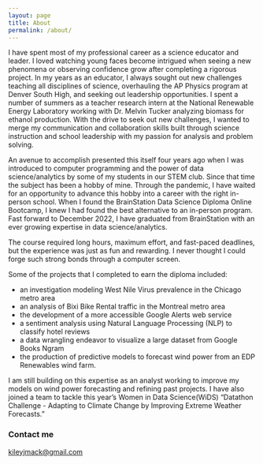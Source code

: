 ```yaml
---
layout: page
title: About
permalink: /about/
---
```


I have spent most of my professional career as a science educator and leader.  I loved watching young faces become intrigued when seeing a new phenomena or observing confidence grow after completing a rigorous project.   In my years as an educator, I always sought out new challenges teaching all disciplines of science, overhauling the AP Physics program at Denver South High, and seeking out leadership opportunities.  I spent a number of summers as a teacher research intern at the National Renewable Energy Laboratory working with Dr. Melvin Tucker analyzing biomass for ethanol production.  With the drive to seek out new challenges, I wanted to merge my communication and collaboration skills built through science instruction and school leadership with my passion for analysis and problem solving. 

An avenue to accomplish presented this itself four years ago when I was introduced to computer programming and the power of data science/analytics by some of my students in our STEM club.  Since that time the subject has been a hobby of mine.  Through the pandemic, I have waited for an opportunity to advance this hobby into a career with the right in-person school.  When I found the BrainStation Data Science Diploma Online Bootcamp, I knew I had found the best alternative to an in-person program.  Fast forward to December 2022, I have graduated from BrainStation with an ever growing expertise in data science/analytics.

The course required long hours, maximum effort, and fast-paced deadlines, but the experience was just as fun and rewarding.  I never thought I could forge such strong bonds through a computer screen. 

Some of the projects  that I completed to earn the diploma included:
- an investigation modeling West Nile Virus prevalence in the Chicago metro area
- an analysis of Bixi Bike Rental traffic in the Montreal metro area
- the development of a more accessible Google Alerts web service
- a sentiment analysis using Natural Language Processing (NLP) to classify hotel reviews 
- a data wrangling endeavor to visualize a large dataset from Google Books Ngram
- the production of predictive models to forecast wind power from an EDP Renewables wind farm. 

I am still building on this expertise as an analyst working to improve my models on wind power forecasting and refining past projects.  I have also joined a team to tackle this year’s Women in Data Science(WiDS) “Datathon Challenge - Adapting to Climate Change by Improving Extreme Weather Forecasts.”


### Contact me

[kileyjmack@gmail.com](mailto:kileyjmack@gmail.com)